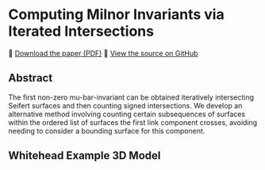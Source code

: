 # Computing Milnor Invariants via Iterated Intersections

📄 [Download the paper (PDF)](paper.pdf)
🔗 [View the source on GitHub](https://github.com/Teo2/MilnorIntersections)

## Abstract
The first non-zero mu-bar-invariant can be obtained iteratively intersecting Seifert surfaces and then counting signed intersections. We develop an alternative method involving counting certain subsequences of surfaces within the ordered list of surfaces the first link component crosses, avoiding needing to consider a bounding surface for this component.

## Whitehead Example 3D Model
<script type="module" src="https://unpkg.com/@google/model-viewer/dist/model-viewer.min.js"></script>

<model-viewer src="Whitehead.glb" alt="Whitehead link 3D model"
              auto-rotate camera-controls
              style="width: 600px; height: 400px; background-color: #f0f0f0;">
</model-viewer>

